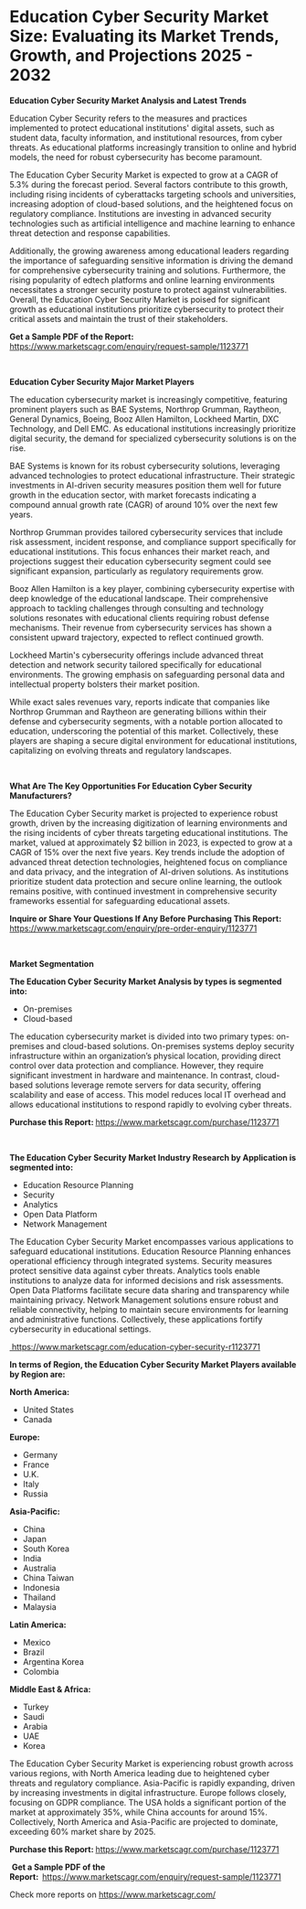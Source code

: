 <p><h1>Education Cyber Security Market Size: Evaluating its Market Trends, Growth, and Projections 2025 - 2032</h1></p><p><strong>Education Cyber Security Market Analysis and Latest Trends</strong></p>
<p><p>Education Cyber Security refers to the measures and practices implemented to protect educational institutions' digital assets, such as student data, faculty information, and institutional resources, from cyber threats. As educational platforms increasingly transition to online and hybrid models, the need for robust cybersecurity has become paramount. </p><p>The Education Cyber Security Market is expected to grow at a CAGR of 5.3% during the forecast period. Several factors contribute to this growth, including rising incidents of cyberattacks targeting schools and universities, increasing adoption of cloud-based solutions, and the heightened focus on regulatory compliance. Institutions are investing in advanced security technologies such as artificial intelligence and machine learning to enhance threat detection and response capabilities. </p><p>Additionally, the growing awareness among educational leaders regarding the importance of safeguarding sensitive information is driving the demand for comprehensive cybersecurity training and solutions. Furthermore, the rising popularity of edtech platforms and online learning environments necessitates a stronger security posture to protect against vulnerabilities. Overall, the Education Cyber Security Market is poised for significant growth as educational institutions prioritize cybersecurity to protect their critical assets and maintain the trust of their stakeholders.</p></p>
<p><strong>Get a Sample PDF of the Report:&nbsp;</strong> <a href="https://www.marketscagr.com/enquiry/request-sample/1123771?utm_campaign=2202&utm_medium=2&utm_source=Github&utm_content=ia&utm_term=15022025&utm_id=education-cyber-security">https://www.marketscagr.com/enquiry/request-sample/1123771</a></p>
<p>&nbsp;</p>
<p><strong>Education Cyber Security Major Market Players</strong></p>
<p><p>The education cybersecurity market is increasingly competitive, featuring prominent players such as BAE Systems, Northrop Grumman, Raytheon, General Dynamics, Boeing, Booz Allen Hamilton, Lockheed Martin, DXC Technology, and Dell EMC. As educational institutions increasingly prioritize digital security, the demand for specialized cybersecurity solutions is on the rise.</p><p>BAE Systems is known for its robust cybersecurity solutions, leveraging advanced technologies to protect educational infrastructure. Their strategic investments in AI-driven security measures position them well for future growth in the education sector, with market forecasts indicating a compound annual growth rate (CAGR) of around 10% over the next few years.</p><p>Northrop Grumman provides tailored cybersecurity services that include risk assessment, incident response, and compliance support specifically for educational institutions. This focus enhances their market reach, and projections suggest their education cybersecurity segment could see significant expansion, particularly as regulatory requirements grow.</p><p>Booz Allen Hamilton is a key player, combining cybersecurity expertise with deep knowledge of the educational landscape. Their comprehensive approach to tackling challenges through consulting and technology solutions resonates with educational clients requiring robust defense mechanisms. Their revenue from cybersecurity services has shown a consistent upward trajectory, expected to reflect continued growth.</p><p>Lockheed Martin's cybersecurity offerings include advanced threat detection and network security tailored specifically for educational environments. The growing emphasis on safeguarding personal data and intellectual property bolsters their market position.</p><p>While exact sales revenues vary, reports indicate that companies like Northrop Grumman and Raytheon are generating billions within their defense and cybersecurity segments, with a notable portion allocated to education, underscoring the potential of this market. Collectively, these players are shaping a secure digital environment for educational institutions, capitalizing on evolving threats and regulatory landscapes.</p></p>
<p>&nbsp;</p>
<p><strong>What Are The Key Opportunities For Education Cyber Security Manufacturers?</strong></p>
<p><p>The Education Cyber Security market is projected to experience robust growth, driven by the increasing digitization of learning environments and the rising incidents of cyber threats targeting educational institutions. The market, valued at approximately $2 billion in 2023, is expected to grow at a CAGR of 15% over the next five years. Key trends include the adoption of advanced threat detection technologies, heightened focus on compliance and data privacy, and the integration of AI-driven solutions. As institutions prioritize student data protection and secure online learning, the outlook remains positive, with continued investment in comprehensive security frameworks essential for safeguarding educational assets.</p></p>
<p><strong>Inquire or Share Your Questions If Any Before Purchasing This Report:</strong> <a href="https://www.marketscagr.com/enquiry/pre-order-enquiry/1123771?utm_campaign=2202&utm_medium=2&utm_source=Github&utm_content=ia&utm_term=15022025&utm_id=education-cyber-security">https://www.marketscagr.com/enquiry/pre-order-enquiry/1123771</a></p>
<p>&nbsp;</p>
<p><strong>Market Segmentation</strong></p>
<p><strong>The Education Cyber Security Market Analysis by types is segmented into:</strong></p>
<p><ul><li>On-premises</li><li>Cloud-based</li></ul></p>
<p><p>The education cybersecurity market is divided into two primary types: on-premises and cloud-based solutions. On-premises systems deploy security infrastructure within an organization’s physical location, providing direct control over data protection and compliance. However, they require significant investment in hardware and maintenance. In contrast, cloud-based solutions leverage remote servers for data security, offering scalability and ease of access. This model reduces local IT overhead and allows educational institutions to respond rapidly to evolving cyber threats.</p></p>
<p><strong>Purchase this Report:&nbsp;</strong><a href="https://www.marketscagr.com/purchase/1123771?utm_campaign=2202&utm_medium=2&utm_source=Github&utm_content=ia&utm_term=15022025&utm_id=education-cyber-security">https://www.marketscagr.com/purchase/1123771</a></p>
<p>&nbsp;</p>
<p><strong>The Education Cyber Security Market Industry Research by Application is segmented into:</strong></p>
<p><ul><li>Education Resource Planning</li><li>Security</li><li>Analytics</li><li>Open Data Platform</li><li>Network Management</li></ul></p>
<p><p>The Education Cyber Security Market encompasses various applications to safeguard educational institutions. Education Resource Planning enhances operational efficiency through integrated systems. Security measures protect sensitive data against cyber threats. Analytics tools enable institutions to analyze data for informed decisions and risk assessments. Open Data Platforms facilitate secure data sharing and transparency while maintaining privacy. Network Management solutions ensure robust and reliable connectivity, helping to maintain secure environments for learning and administrative functions. Collectively, these applications fortify cybersecurity in educational settings.</p></p>
<p><a href="https://www.marketscagr.com/education-cyber-security-r1123771?utm_campaign=2202&utm_medium=2&utm_source=Github&utm_content=ia&utm_term=15022025&utm_id=education-cyber-security">&nbsp;https://www.marketscagr.com/education-cyber-security-r1123771</a></p>
<p><strong>In terms of Region, the Education Cyber Security Market Players available by Region are:</strong></p>
<p>
    <p> <strong> North America: </strong>
        <ul>
            <li>United States</li>
            <li>Canada</li>
        </ul>
        </p> 
    <p> <strong> Europe: </strong>
        <ul>
            <li>Germany</li>
            <li>France</li>
            <li>U.K.</li>
            <li>Italy</li>
            <li>Russia</li>
        </ul>
        </p> 
    <p> <strong> Asia-Pacific: </strong>
        <ul>
            <li>China</li>
            <li>Japan</li>
            <li>South Korea</li>
            <li>India</li>
            <li>Australia</li>
            <li>China Taiwan</li>
            <li>Indonesia</li>
            <li>Thailand</li>
            <li>Malaysia</li>
        </ul>
        </p> 
    <p> <strong> Latin America: </strong>
        <ul>
            <li>Mexico</li>
            <li>Brazil</li>
            <li>Argentina Korea</li>
            <li>Colombia</li>
        </ul>
        </p> 
    <p> <strong> Middle East & Africa: </strong>
        <ul>
            <li>Turkey</li>
            <li>Saudi</li>
            <li>Arabia</li>
            <li>UAE</li>
            <li>Korea</li>
        </ul>
    </p>
    </p>
<p><p>The Education Cyber Security Market is experiencing robust growth across various regions, with North America leading due to heightened cyber threats and regulatory compliance. Asia-Pacific is rapidly expanding, driven by increasing investments in digital infrastructure. Europe follows closely, focusing on GDPR compliance. The USA holds a significant portion of the market at approximately 35%, while China accounts for around 15%. Collectively, North America and Asia-Pacific are projected to dominate, exceeding 60% market share by 2025.</p></p>
<p><strong>Purchase this Report: </strong><a href="https://www.marketscagr.com/purchase/1123771?utm_campaign=2202&utm_medium=2&utm_source=Github&utm_content=ia&utm_term=15022025&utm_id=education-cyber-security">https://www.marketscagr.com/purchase/1123771</a></p>
<p>&nbsp;<strong>Get a Sample PDF of the Report:&nbsp;&nbsp;</strong><a href="https://www.marketscagr.com/enquiry/request-sample/1123771?utm_campaign=2202&utm_medium=2&utm_source=Github&utm_content=ia&utm_term=15022025&utm_id=education-cyber-security">https://www.marketscagr.com/enquiry/request-sample/1123771</a></p>
<p><strong></strong></p>
<p>Check more reports on <a href="https://www.marketscagr.com/?utm_campaign=2202&utm_medium=2&utm_source=Github&utm_content=ia&utm_term=15022025&utm_id=education-cyber-security">https://www.marketscagr.com/</a></p>